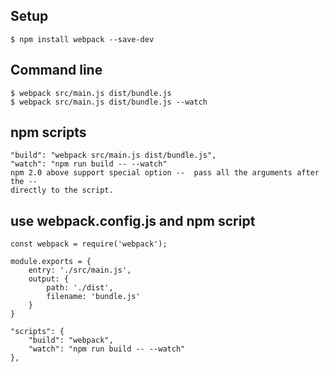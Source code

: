 ## Setup
    $ npm install webpack --save-dev

## Command line
    $ webpack src/main.js dist/bundle.js
    $ webpack src/main.js dist/bundle.js --watch

## npm scripts
    "build": "webpack src/main.js dist/bundle.js",
    "watch": "npm run build -- --watch"   
    npm 2.0 above support special option --  pass all the arguments after the --
    directly to the script.


## use webpack.config.js and npm script
    const webpack = require('webpack');

    module.exports = {
        entry: './src/main.js',
        output: {
            path: './dist',
            filename: 'bundle.js'
        }
    }

    "scripts": {
        "build": "webpack",
        "watch": "npm run build -- --watch"
    },